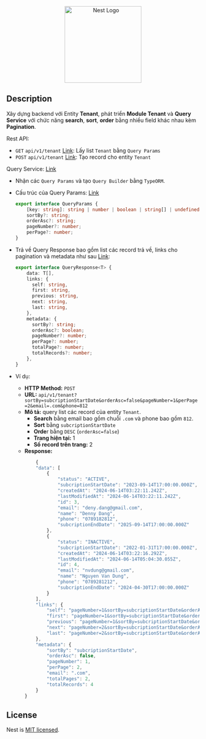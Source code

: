 <p align="center">
  <a href="http://nestjs.com/" target="blank"><img src="https://nestjs.com/img/logo-small.svg" width="200" alt="Nest Logo" /></a>
</p>

[circleci-image]: https://img.shields.io/circleci/build/github/nestjs/nest/master?token=abc123def456
[circleci-url]: https://circleci.com/gh/nestjs/nest

## Description

Xây dựng backend với Entity **Tenant**, phát triển **Module Tenant** và **Query Service** với chức năng **search**, **sort**, **order** bằng nhiều field khác nhau kèm **Pagination**.

Rest API:
- `GET` `api/v1/tenant` [Link](https://github.com/LuThanhThien/nestjs-practice/blob/main/src/modules/tenant/tenant.controller.ts): Lấy list `Tenant` bằng `Query Params`
- `POST` `api/v1/tenant` [Link](https://github.com/LuThanhThien/nestjs-practice/blob/main/src/modules/tenant/tenant.controller.ts): Tạo record cho entity `Tenant`

Query Service: [Link](https://github.com/LuThanhThien/nestjs-practice/blob/main/src/modules/query/query.service.ts)
- Nhận các `Query Params` và tạo `Query Builder` bằng `TypeORM`.
- Cấu trúc của Query Params: [Link](https://github.com/LuThanhThien/nestjs-practice/blob/main/src/modules/query/interfaces/query-param.interface.ts)

  ```typescript
  export interface QueryParams {
      [key: string]: string | number | boolean | string[] | undefined | null;
      sortBy?: string;
      orderAsc?: string;
      pageNumber?: number;
      perPage?: number;
  } 
  
- Trả về Query Response bao gồm list các record trả về, links cho pagination và metadata như sau [Link](https://github.com/LuThanhThien/nestjs-practice/blob/main/src/modules/query/dto/query-response.dto.ts):
  
  ```typescript
  export interface QueryResponse<T> {
      data: T[],
      links: {
        self: string,
        first: string,
        previous: string,
        next: string,
        last: string,
      },
      metadata: {
        sortBy?: string;
        orderAsc?: boolean;
        pageNumber?: number;
        perPage?: number;
        totalPage?: number;
        totalRecords?: number;
      },
  }

- Ví dụ:
  + **HTTP Method:** `POST`
  + **URL:** `api/v1/tenant?sortBy=subcriptionStartDate&orderAsc=false&pageNumber=1&perPage=2&email=.com&phone=812`
  + **Mô tả:** query list các record của entity `Tenant`.
    - **Search** bằng email bao gồm chuỗi `.com` và phone bao gồm `812`.
    - **Sort** bằng `subcriptionStartDate`
    - **Orde**r bằng `DESC` (`orderAsc=false`)
    - **Trang hiện tại:** 1
    - **Số record trên trang:** 2
  + **Response:**
    ```typescript
        {
        "data": [
            {
                "status": "ACTIVE",
                "subcriptionStartDate": "2023-09-14T17:00:00.000Z",
                "createdAt": "2024-06-14T03:22:11.242Z",
                "lastModifiedAt": "2024-06-14T03:22:11.242Z",
                "id": 3,
                "email": "deny.dang@gmail.com",
                "name": "Denny Dang",
                "phone": "0789182812",
                "subcriptionEndDate": "2025-09-14T17:00:00.000Z"
            },
            {
                "status": "INACTIVE",
                "subcriptionStartDate": "2022-01-31T17:00:00.000Z",
                "createdAt": "2024-06-14T03:22:16.292Z",
                "lastModifiedAt": "2024-06-14T05:04:30.055Z",
                "id": 4,
                "email": "nvdung@gmail.com",
                "name": "Nguyen Van Dung",
                "phone": "0789281212",
                "subcriptionEndDate": "2024-04-30T17:00:00.000Z"
            }
        ],
        "links": {
            "self": "pageNumber=1&sortBy=subcriptionStartDate&orderAsc=false&perPage=2&email=.com&phone=812",
            "first": "pageNumber=1&sortBy=subcriptionStartDate&orderAsc=false&perPage=2&email=.com&phone=812",
            "previous": "pageNumber=1&sortBy=subcriptionStartDate&orderAsc=false&perPage=2&email=.com&phone=812",
            "next": "pageNumber=2&sortBy=subcriptionStartDate&orderAsc=false&perPage=2&email=.com&phone=812",
            "last": "pageNumber=2&sortBy=subcriptionStartDate&orderAsc=false&perPage=2&email=.com&phone=812"
        },
        "metadata": {
            "sortBy": "subcriptionStartDate",
            "orderAsc": false,
            "pageNumber": 1,
            "perPage": 2,
            "email": ".com",
            "totalPages": 2,
            "totalRecords": 4
        }
    }


## License

Nest is [MIT licensed](LICENSE).
